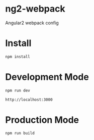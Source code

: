 # ng2-webpack

Angular2 webpack config

# Install

```bash
npm install
```

# Development Mode

```bash
npm run dev

http://localhost:3000
```

# Production Mode

```bash
npm run build
```